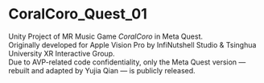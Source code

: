 # CoralCoro_Quest_01
Unity Project of MR Music Game *CoralCoro* in Meta Quest.  
Originally developed for Apple Vision Pro by InfiNutshell Studio & Tsinghua University XR Interactive Group.  
Due to AVP-related code confidentiality, only the Meta Quest version — rebuilt and adapted by Yujia Qian — is publicly released.
